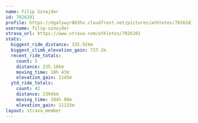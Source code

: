 ```yaml
---
name: Filip Sznajder
id: 7026101
profile: https://dgalywyr863hv.cloudfront.net/pictures/athletes/7026101/2123836/19/large.jpg
username: filip-sznajder
strava_url: https://www.strava.com/athletes/7026101
stats:
  biggest_ride_distance: 335.92km
  biggest_climb_elevation_gain: 727.2m
  recent_ride_totals:
    count: 5
    distance: 235.18km
    moving_time: 10h 43m
    elevation_gain: 1145m
  ytd_ride_totals:
    count: 42
    distance: 2394km
    moving_time: 104h 08m
    elevation_gain: 11133m
layout: strava_member
--- 
```

